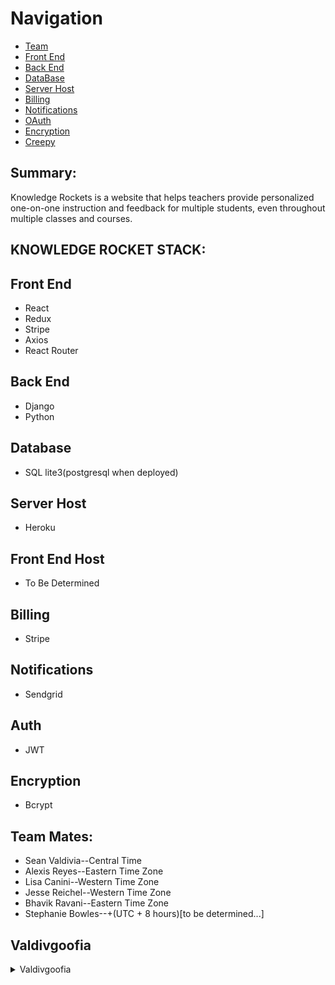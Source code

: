 # Navigation

- [Team](#team)
- [Front End](#front-end)
- [Back End](#back-end)
- [DataBase](#data-base)
- [Server Host](#server-host)
- [Billing](#billing)
- [Notifications](#notify)
- [OAuth](#oauth)
- [Encryption](#encryption)
- [Creepy](#Valdivgoofia)


## Summary:
Knowledge Rockets is a website that helps teachers provide personalized
one-on-one instruction and feedback for multiple students, even throughout multiple
classes and courses.

## KNOWLEDGE ROCKET STACK:

## Front End
- React
- Redux
- Stripe
- Axios
- React Router

## Back End
- Django
- Python

## Database
- SQL lite3(postgresql when deployed)

## Server Host
- Heroku

## Front End Host
- To Be Determined

## Billing
- Stripe

## Notifications
- Sendgrid

## Auth
- JWT

## Encryption
- Bcrypt

## Team Mates:
- Sean Valdivia--Central Time
- Alexis Reyes--Eastern Time Zone
- Lisa Canini--Western Time Zone
- Jesse Reichel--Western Time Zone
- Bhavik Ravani--Eastern Time Zone
- Stephanie Bowles--+(UTC + 8 hours)[to be determined...]
































































## Valdivgoofia

<details> 
  <summary> Valdivgoofia </summary>
  &nbsp;
             `.:;'+##@@@@@:&nbsp;
        .@@@@@@@#+''+@@@@@@@@+&nbsp;
       @@@@;`           '@@#@@@@`&nbsp;
     :@@+                     +@@@&nbsp;
    :@@`                        '@@:&nbsp;
   `@@`                           @@'&nbsp;
   @@'                             @@:&nbsp;
  :@@        .                     ;@@&nbsp;
  @@'       @@@         '@@@        @@'&nbsp;
  @@`       .+'          @@         @@@&nbsp;
 .@@                                @@@&nbsp;
 :@@     #                          @@@&nbsp;
 :@@     #@                 `@      @@@&nbsp;
 .@@      @@+             `@@`     #@@,&nbsp;
  @@,      ;@@@#;,`  `.;@@@@`     .@@@&nbsp;
  @@@        `'@@@@@@@@@@'`       @@@&nbsp;
  `@@;                          `@@@.&nbsp;
   '@@;                        '@@@&nbsp;
    '@@@.                    :@@@:&nbsp;
      @@@@#:              ,#@@@.&nbsp;
        '@@@@@@@@####@@@@@@#,&nbsp;
           `:+@@@@@@@#':`&nbsp;
</details>